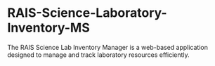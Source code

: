 # RAIS-Science-Laboratory-Inventory-MS
The RAIS Science Lab Inventory Manager is a web-based application designed to manage and track laboratory resources efficiently.
